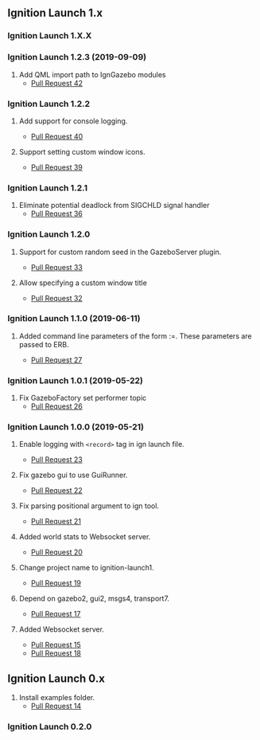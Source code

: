 ## Ignition Launch 1.x

### Ignition Launch 1.X.X

### Ignition Launch 1.2.3 (2019-09-09)

1. Add QML import path to IgnGazebo modules
    * [Pull Request 42](https://bitbucket.org/ignitionrobotics/ign-launch/pull-requests/42)

### Ignition Launch 1.2.2

1. Add support for console logging.
    * [Pull Request 40](https://bitbucket.org/ignitionrobotics/ign-launch/pull-requests/40)

1. Support setting custom window icons.
    * [Pull Request 39](https://bitbucket.org/ignitionrobotics/ign-launch/pull-requests/39)

### Ignition Launch 1.2.1

1. Eliminate potential deadlock from SIGCHLD signal handler
    * [Pull Request 36](https://bitbucket.org/ignitionrobotics/ign-launch/pull-requests/36)

### Ignition Launch 1.2.0

1. Support for custom random seed in the GazeboServer plugin.
    * [Pull Request 33](https://bitbucket.org/ignitionrobotics/ign-launch/pull-requests/33)

1. Allow specifying a custom window title
    * [Pull Request 32](https://bitbucket.org/ignitionrobotics/ign-launch/pull-requests/32)

### Ignition Launch 1.1.0 (2019-06-11)

1. Added command line parameters of the form <name>:=<value>. These parameters are passed to ERB.
    * [Pull Request 27](https://bitbucket.org/ignitionrobotics/ign-launch/pull-requests/27)

### Ignition Launch 1.0.1 (2019-05-22)

1. Fix GazeboFactory set performer topic
    * [Pull Request 26](https://bitbucket.org/ignitionrobotics/ign-launch/pull-requests/26)

### Ignition Launch 1.0.0 (2019-05-21)

1. Enable logging with `<record>` tag in ign launch file.
    * [Pull Request 23](https://bitbucket.org/ignitionrobotics/ign-launch/pull-requests/23)

1. Fix gazebo gui to use GuiRunner.
    * [Pull Request 22](https://bitbucket.org/ignitionrobotics/ign-launch/pull-requests/22)

1. Fix parsing positional argument to ign tool.
    * [Pull Request 21](https://bitbucket.org/ignitionrobotics/ign-launch/pull-requests/21)

1. Added world stats to Websocket server.
    * [Pull Request 20](https://bitbucket.org/ignitionrobotics/ign-launch/pull-requests/20)

1. Change project name to ignition-launch1.
    * [Pull Request 19](https://bitbucket.org/ignitionrobotics/ign-launch/pull-requests/19)

1. Depend on gazebo2, gui2, msgs4, transport7.
    * [Pull Request 17](https://bitbucket.org/ignitionrobotics/ign-launch/pull-requests/17)

1. Added Websocket server.
    * [Pull Request 15](https://bitbucket.org/ignitionrobotics/ign-launch/pull-requests/15)
    * [Pull Request 18](https://bitbucket.org/ignitionrobotics/ign-launch/pull-requests/18)

## Ignition Launch 0.x

1. Install examples folder.
    * [Pull Request 14](https://bitbucket.org/ignitionrobotics/ign-launch/pull-requests/14)

### Ignition Launch 0.2.0

